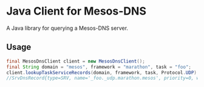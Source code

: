 # Java Client for Mesos-DNS
A Java library for querying a Mesos-DNS server.

## Usage
```java
final MesosDnsClient client = new MesosDnsClient();
final String domain = "mesos", framework = "marathon", task = "foo";
client.lookupTaskServiceRecords(domain, framework, task, Protocol.UDP).stream().forEach(System.out::println);
//SrvDnsRecord{type=SRV, name='_foo._udp.marathon.mesos', priority=0, weight=1, port=54, target='foo-pcsc9-s0.marathon.mesos.'}
```